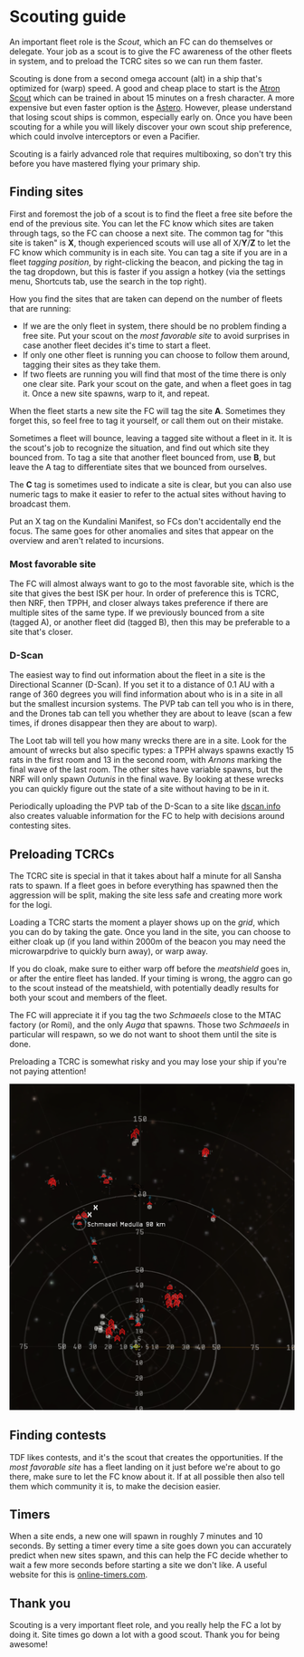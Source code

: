 # Scouting guide

An important fleet role is the _Scout_, which an FC can do themselves or delegate. Your job as a scout is to give the FC awareness of the other fleets in system, and to preload the TCRC sites so we can run them faster.

Scouting is done from a second omega account (alt) in a ship that's optimized for (warp) speed. A good and cheap place to start is the [Atron Scout](fitting:608:19660;1:11370;1:35658;1:5533;3:561;1:6135;1:8537;1:31165;3:6527;1:44268;100:215;1000::) which can be trained in about 15 minutes on a fresh character. A more expensive but even faster option is the [Astero](fitting:33468:2281;1:35658;1:1405;3:11578;1:380;2:31165;3:33983;1::). However, please understand that losing scout ships is common, especially early on. Once you have been scouting for a while you will likely discover your own scout ship preference, which could involve interceptors or even a Pacifier.

Scouting is a fairly advanced role that requires multiboxing, so don't try this before you have mastered flying your primary ship.

## Finding sites

First and foremost the job of a scout is to find the fleet a free site before the end of the previous site. You can let the FC know which sites are taken through tags, so the FC can choose a next site. The common tag for "this site is taken" is **X**, though experienced scouts will use all of X/**Y**/**Z** to let the FC know which community is in each site. You can tag a site if you are in a fleet _tagging position_, by right-clicking the beacon, and picking the tag in the tag dropdown, but this is faster if you assign a hotkey (via the settings menu, Shortcuts tab, use the search in the top right).

How you find the sites that are taken can depend on the number of fleets that are running:

- If we are the only fleet in system, there should be no problem finding a free site. Put your scout on the _most favorable site_ to avoid surprises in case another fleet decides it's time to start a fleet.
- If only one other fleet is running you can choose to follow them around, tagging their sites as they take them.
- If two fleets are running you will find that most of the time there is only one clear site. Park your scout on the gate, and when a fleet goes in tag it. Once a new site spawns, warp to it, and repeat.

When the fleet starts a new site the FC will tag the site **A**. Sometimes they forget this, so feel free to tag it yourself, or call them out on their mistake.

Sometimes a fleet will bounce, leaving a tagged site without a fleet in it. It is the scout's job to recognize the situation, and find out which site they bounced from. To tag a site that another fleet bounced from, use **B**, but leave the A tag to differentiate sites that we bounced from ourselves.

The **C** tag is sometimes used to indicate a site is clear, but you can also use numeric tags to make it easier to refer to the actual sites without having to broadcast them.

Put an X tag on the Kundalini Manifest, so FCs don't accidentally end the focus. The same goes for other anomalies and sites that appear on the overview and aren't related to incursions.

### Most favorable site

The FC will almost always want to go to the most favorable site, which is the site that gives the best ISK per hour. In order of preference this is TCRC, then NRF, then TPPH, and closer always takes preference if there are multiple sites of the same type. If we previously bounced from a site (tagged A), or another fleet did (tagged B), then this may be preferable to a site that's closer.

### D-Scan

The easiest way to find out information about the fleet in a site is the Directional Scanner (D-Scan). If you set it to a distance of 0.1 AU with a range of 360 degrees you will find information about who is in a site in all but the smallest incursion systems. The PVP tab can tell you who is in there, and the Drones tab can tell you whether they are about to leave (scan a few times, if drones disappear then they are about to warp).

The Loot tab will tell you how many wrecks there are in a site. Look for the amount of wrecks but also specific types: a TPPH always spawns exactly 15 rats in the first room and 13 in the second room, with _Arnons_ marking the final wave of the last room. The other sites have variable spawns, but the NRF will only spawn _Outunis_ in the final wave. By looking at these wrecks you can quickly figure out the state of a site without having to be in it.

Periodically uploading the PVP tab of the D-Scan to a site like [dscan.info](https://dscan.info) also creates valuable information for the FC to help with decisions around contesting sites.

## Preloading TCRCs

The TCRC site is special in that it takes about half a minute for all Sansha rats to spawn. If a fleet goes in before everything has spawned then the aggression will be split, making the site less safe and creating more work for the logi.

Loading a TCRC starts the moment a player shows up on the _grid_, which you can do by taking the gate. Once you land in the site, you can choose to either cloak up (if you land within 2000m of the beacon you may need the microwarpdrive to quickly burn away), or warp away.

If you do cloak, make sure to either warp off before the _meatshield_ goes in, or after the entire fleet has landed. If your timing is wrong, the aggro can go to the scout instead of the meatshield, with potentially deadly results for both your scout and members of the fleet.

The FC will appreciate it if you tag the two _Schmaeels_ close to the MTAC factory (or Romi), and the only _Auga_ that spawns. Those two _Schmaeels_ in particular will respawn, so we do not want to shoot them until the site is done.

Preloading a TCRC is somewhat risky and you may lose your ship if you're not paying attention!

![](tcrc-x.png)

## Finding contests

TDF likes contests, and it's the scout that creates the opportunities. If the _most favorable site_ has a fleet landing on it just before we're about to go there, make sure to let the FC know about it. If at all possible then also tell them which community it is, to make the decision easier.

## Timers

When a site ends, a new one will spawn in roughly 7 minutes and 10 seconds. By setting a timer every time a site goes down you can accurately predict when new sites spawn, and this can help the FC decide whether to wait a few more seconds before starting a site we don't like. A useful website for this is [online-timers.com](https://www.online-timers.com/multiple-timers).

## Thank you

Scouting is a very important fleet role, and you really help the FC a lot by doing it. Site times go down a lot with a good scout. Thank you for being awesome!
